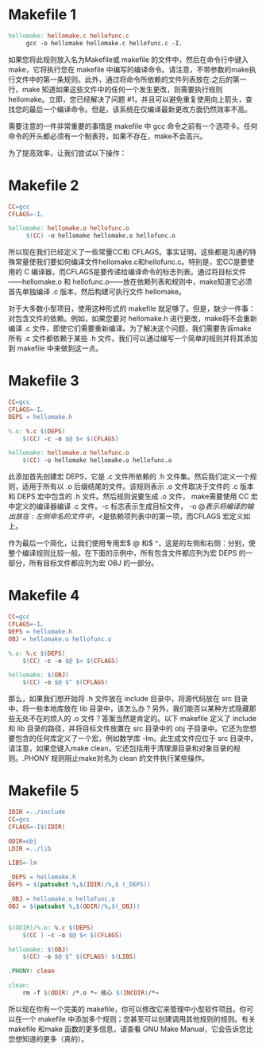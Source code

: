 # Makefile 1
```makefile
hellomake: hellomake.c hellofunc.c 
     gcc -o hellomake hellomake.c hellofunc.c -I.
```
如果您将此规则放入名为Makefile或 makefile 的文件中，然后在命令行中键入make，它将执行您在 makefile 中编写的编译命令。请注意，不带参数的make执行文件中的第一条规则。此外，通过将命令所依赖的文件列表放在:之后的第一行，make 知道如果这些文件中的任何一个发生更改，则需要执行规则hellomake。立即，您已经解决了问题 #1，并且可以避免重复使用向上箭头，查找您的最后一个编译命令。但是，该系统在仅编译最新更改方面仍然效率不高。

需要注意的一件非常重要的事情是 makefile 中 gcc 命令之前有一个选项卡。任何命令的开头都必须有一个制表符，如果不存在，make不会高兴。

为了提高效率，让我们尝试以下操作：

# Makefile 2
```makefile
CC=gcc 
CFLAGS=-I。

hellomake: hellomake.o hellofunc.o 
     $(CC) -o hellomake hellomake.o hellofunc.o
```
所以现在我们已经定义了一些常量CC和 CFLAGS。事实证明，这些都是沟通的特殊常量使我们要如何编译文件hellomake.c和hellofunc.c。特别是，宏CC是要使用的 C 编译器，而CFLAGS是要传递给编译命令的标志列表。通过将目标文件——hellomake.o 和 hellofunc.o——放在依赖列表和规则中，make知道它必须首先单独编译 .c 版本，然后构建可执行文件 hellomake。

对于大多数小型项目，使用这种形式的 makefile 就足够了。但是，缺少一件事：对包含文件的依赖。例如，如果您要对 hellomake.h 进行更改，make将不会重新编译 .c 文件，即使它们需要重新编译。为了解决这个问题，我们需要告诉make 所有 .c 文件都依赖于某些 .h 文件。我们可以通过编写一个简单的规则并将其添加到 makefile 中来做到这一点。

# Makefile 3
```makefile
CC=gcc 
CFLAGS=-I。
DEPS = hellomake.h 

%.o: %.c $(DEPS) 
    $(CC) -c -o $@ $< $(CFLAGS) 

hellomake: hellomake.o hellofunc.o 
    $(CC) -o hellomake hellomake.o hellofunc.o
```
此添加首先创建宏 DEPS，它是 .c 文件所依赖的 .h 文件集。然后我们定义一个规则，适用于所有以 .o 后缀结尾的文件。该规则表示 .o 文件取决于文件的 .c 版本和 DEPS 宏中包含的 .h 文件。然后规则说要生成 .o 文件， make需要使用 CC 宏中定义的编译器编译 .c 文件。-c 标志表示生成目标文件， -o $@表示将编译的输出放在:左侧命名的文件中，$<是依赖项列表中的第一项，而CFLAGS 宏定义如上。

作为最后一个简化，让我们使用专用宏$ @ 和$ ^，这是的左侧和右侧：分别，使整个编译规则比较一般。在下面的示例中，所有包含文件都应列为宏 DEPS 的一部分，所有目标文件都应列为宏 OBJ 的一部分。

# Makefile 4
```makefile
CC=gcc 
CFLAGS=-I。
DEPS = hellomake.h 
OBJ = hellomake.o hellofunc.o 

%.o: %.c $(DEPS) 
    $(CC) -c -o $@ $< $(CFLAGS) 

hellomake: $(OBJ) 
    $(CC) -o $@ $^ $(CFLAGS)
```
那么，如果我们想开始将 .h 文件放在 include 目录中，将源代码放在 src 目录中，将一些本地库放在 lib 目录中，该怎么办？另外，我们能否以某种方式隐藏那些无处不在的烦人的 .o 文件？答案当然是肯定的。以下 makefile 定义了 include 和 lib 目录的路径，并将目标文件放置在 src 目录中的 obj 子目录中。它还为您想要包含的任何库定义了一个宏，例如数学库 -lm。此生成文件应位于 src 目录中。请注意，如果您键入make clean，它还包括用于清理源目录和对象目录的规则。.PHONY 规则阻止make对名为 clean 的文件执行某些操作。

# Makefile 5
```makefile
IDIR =../include 
CC=gcc 
CFLAGS=-I$(IDIR) 

ODIR=obj 
LDIR =../lib 

LIBS=-lm 

_DEPS = hellomake.h 
DEPS = $(patsubst %,$(IDIR)/%,$ (_DEPS)) 

_OBJ = hellomake.o hellofunc.o 
OBJ = $(patsubst %,$(ODIR)/%,$(_OBJ)) 


$(ODIR)/%.o: %.c $(DEPS) 
    $(CC ) -c -o $@ $< $(CFLAGS) 

hellomake: $(OBJ) 
    $(CC) -o $@ $^ $(CFLAGS) $(LIBS) 

.PHONY: clean 

clean: 
    rm -f $(ODIR) /*.o *~ 核心 $(INCDIR)/*~
```
所以现在你有一个完美的 makefile，你可以修改它来管理中小型软件项目。你可以在一个 makefile 中添加多个规则；您甚至可以创建调用其他规则的规则。有关 makefile 和make 函数的更多信息，请查看 GNU Make Manual，它会告诉您比您想知道的更多（真的）。


